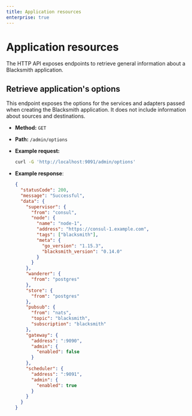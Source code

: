 ```yaml
---
title: Application resources
enterprise: true
---
```


# Application resources

The HTTP API exposes endpoints to retrieve general information about a Blacksmith
application.

## Retrieve application's options

This endpoint exposes the options for the services and adapters passed when creating
the Blacksmith application. It does not include information about sources and
destinations.

- **Method:** `GET`
- **Path:** `/admin/options`

- **Example request:**
  ```bash
  curl -G 'http://localhost:9091/admin/options'
  ```

- **Example response**:
  ```json
  {
    "statusCode": 200,
    "message": "Successful",
    "data": {
      "supervisor": {
        "from": "consul",
        "node": {
          "name": "node-1",
          "address": "https://consul-1.example.com",
          "tags": ["blacksmith"],
          "meta": {
            "go_version": "1.15.3",
            "blacksmith_version": "0.14.0"
          }
        }
      },
      "wanderer": {
        "from": "postgres"
      },
      "store": {
        "from": "postgres"
      },
      "pubsub": {
        "from": "nats",
        "topic": "blacksmith",
        "subscription": "blacksmith"
      },
      "gateway": {
        "address": ":9090",
        "admin": {
          "enabled": false
        }
      },
      "scheduler": {
        "address": ":9091",
        "admin": {
          "enabled": true
        }
      }
    }
  }
  ```
